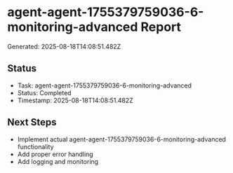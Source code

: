 # agent-agent-1755379759036-6-monitoring-advanced Report

Generated: 2025-08-18T14:08:51.482Z

## Status
- Task: agent-agent-1755379759036-6-monitoring-advanced
- Status: Completed
- Timestamp: 2025-08-18T14:08:51.482Z

## Next Steps
- Implement actual agent-agent-1755379759036-6-monitoring-advanced functionality
- Add proper error handling
- Add logging and monitoring
